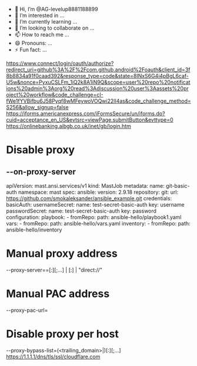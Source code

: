 - 👋 Hi, I’m @AG-levelup8881188899
- 👀 I’m interested in ...
- 🌱 I’m currently learning ...
- 💞️ I’m looking to collaborate on ...
- 📫 How to reach me ...
- 😄 Pronouns: ...
- ⚡ Fun fact: ...

<!---
AG-levelup8881188899/AG-levelup8881188899 is a ✨ special ✨ repository because its `README.md` (this file) appears on your GitHub profile.
You can click the Preview link to take a look at your changes.
--->
https://www.connect/login/oauth/authorize?redirect_uri=github%3A%2F%2Fcom.github.android%2Foauth&client_id=3f8b8834a91f0caad392&response_type=code&state=8INxS6G4i4pBgL6caf-U5w&nonce=PyxuCSLFm_1iQ2k8A1iN9Q&scope=user%20repo%20notifications%20admin%3Aorg%20read%3Adiscussion%20user%3Aassets%20project%20workflow&code_challenge=cI-fWe1fYVBifbu6J58Pyqf8wMFeywoVOQwi22lI4as&code_challenge_method=S256&allow_signup=false
https://iforms.americanexpress.com/iFormsSecure/un/iforms.do?cuid=acceptance_en_US&evtsrc=viewPage.submitButton&evttype=0
https://onlinebanking.aibgb.co.uk/inet/gb/login.htm
# Disable proxy
--on-proxy-server
---
apiVersion: mast.ansi.services/v1
kind: MastJob
metadata:
  name: git-basic-auth
  namespace: mast
spec:
  ansible:
    version: 2.9.18
  repository:
    git:
      url: https://github.com/smokaleksander/ansible_example.git
      credentials:
        basicAuth:
          usernameSecret:
            name: test-secret-basic-auth
            key: username
          passwordSecret:
            name: test-secret-basic-auth
            key: password
  configuration:
    playbook:
      - fromRepo:
          path: ansible-hello/playbook1.yaml
    vars:
      - fromRepo:
          path: ansible-hello/vars.yaml
    inventory:
      - fromRepo:
          path: ansible-hello/inventory

# Manual proxy address
--proxy-server=<scheme>=<uri>[:<port>][;...] | <uri>[:<port>] | "direct://"

# Manual PAC address
--proxy-pac-url=<pac-file-url>

# Disable proxy per host
--proxy-bypass-list=(<trailing_domain>|<ip-address>)[:<port>][;...]
https://1.1.1.1/dns/tls/ssl/cloudflare.com